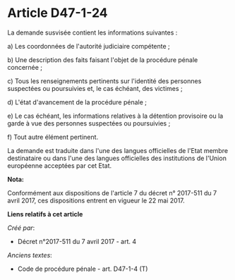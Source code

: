 # Article D47-1-24

La demande susvisée contient les informations suivantes :

a) Les coordonnées de l'autorité judiciaire compétente ;

b) Une description des faits faisant l'objet de la procédure pénale concernée ;

c) Tous les renseignements pertinents sur l'identité des personnes suspectées ou poursuivies et, le cas échéant, des
victimes ;

d) L'état d'avancement de la procédure pénale ;

e) Le cas échéant, les informations relatives à la détention provisoire ou la garde à vue des personnes suspectées ou
poursuivies ;

f) Tout autre élément pertinent.

La demande est traduite dans l'une des langues officielles de l'Etat membre destinataire ou dans l'une des langues
officielles des institutions de l'Union européenne acceptées par cet Etat.

**Nota:**

Conformément aux dispositions de l'article 7 du décret n° 2017-511 du 7 avril 2017, ces dispositions entrent en vigueur le 22
mai 2017.

**Liens relatifs à cet article**

_Créé par_:

  - Décret n°2017-511 du 7 avril 2017 - art. 4

_Anciens textes_:

  - Code de procédure pénale - art. D47-1-4 (T)
